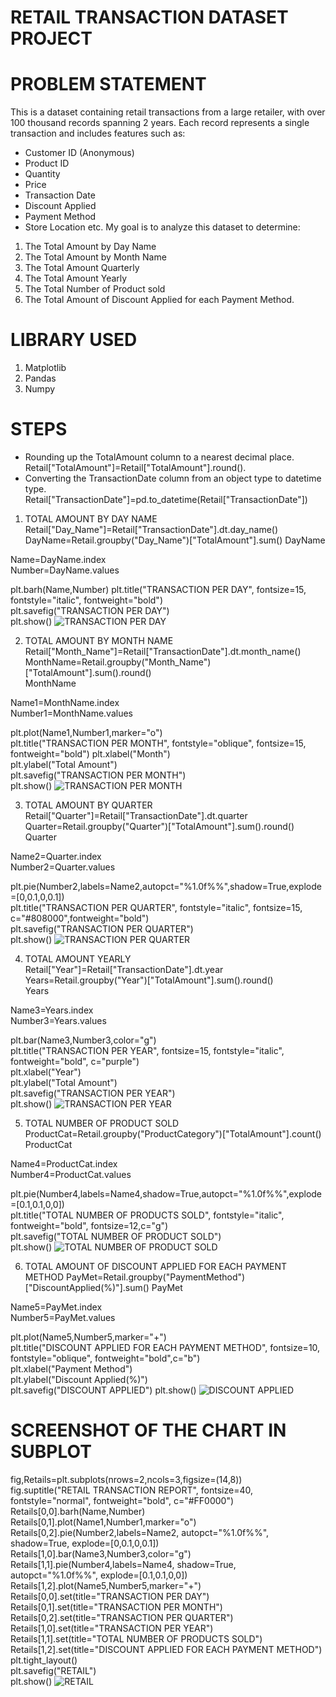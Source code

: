 
# RETAIL TRANSACTION DATASET PROJECT

# PROBLEM STATEMENT 
This is a dataset containing retail transactions from a large retailer, with over 100 thousand records spanning 2 years. Each record represents a single transaction and includes features such as:
- Customer ID (Anonymous)
- Product ID
- Quantity
- Price
- Transaction Date
- Discount Applied
- Payment Method
- Store Location etc.
My goal is to analyze this dataset to determine:

1. The Total Amount by Day Name
2. The Total Amount by Month Name
3. The Total Amount Quarterly
4. The Total Amount Yearly
5. The Total Number of Product sold
6. The Total Amount of Discount Applied for each Payment Method.

# LIBRARY USED
1. Matplotlib
2. Pandas
3. Numpy

# STEPS
- Rounding up the TotalAmount column to a nearest decimal place. Retail["TotalAmount"]=Retail["TotalAmount"].round().
- Converting the TransactionDate column from an object type to datetime type. Retail["TransactionDate"]=pd.to_datetime(Retail["TransactionDate"])

1. TOTAL AMOUNT BY DAY NAME
Retail["Day_Name"]=Retail["TransactionDate"].dt.day_name()
DayName=Retail.groupby("Day_Name")["TotalAmount"].sum()
DayName

Name=DayName.index  
Number=DayName.values

plt.barh(Name,Number)
plt.title("TRANSACTION PER DAY", fontsize=15, fontstyle="italic", fontweight="bold")  
plt.savefig("TRANSACTION PER DAY")  
plt.show()
![TRANSACTION PER DAY](https://github.com/user-attachments/assets/f7f97d47-6bc8-42de-b483-952e41858e8e)

2. TOTAL AMOUNT BY MONTH NAME
Retail["Month_Name"]=Retail["TransactionDate"].dt.month_name()
MonthName=Retail.groupby("Month_Name")["TotalAmount"].sum().round()  
MonthName

Name1=MonthName.index  
Number1=MonthName.values

plt.plot(Name1,Number1,marker="o")  
plt.title("TRANSACTION PER MONTH", fontstyle="oblique", fontsize=15, fontweight="bold")
plt.xlabel("Month")  
plt.ylabel("Total Amount")  
plt.savefig("TRANSACTION PER MONTH")  
plt.show()
![TRANSACTION PER MONTH](https://github.com/user-attachments/assets/9a76af9c-bde8-4f76-8d9c-4a01a02852ee)

3. TOTAL AMOUNT BY QUARTER 
Retail["Quarter"]=Retail["TransactionDate"].dt.quarter
Quarter=Retail.groupby("Quarter")["TotalAmount"].sum().round()
Quarter

Name2=Quarter.index  
Number2=Quarter.values

plt.pie(Number2,labels=Name2,autopct="%1.0f%%",shadow=True,explode=[0,0.1,0,0.1])  
plt.title("TRANSACTION PER QUARTER", fontstyle="italic", fontsize=15, c="#808000",fontweight="bold")  
plt.savefig("TRANSACTION PER QUARTER")  
plt.show()
![TRANSACTION PER QUARTER](https://github.com/user-attachments/assets/49488021-fb16-4d72-88b8-1f1209af5585)

4. TOTAL AMOUNT YEARLY 
Retail["Year"]=Retail["TransactionDate"].dt.year  
Years=Retail.groupby("Year")["TotalAmount"].sum().round()  
Years

Name3=Years.index  
Number3=Years.values

plt.bar(Name3,Number3,color="g")  
plt.title("TRANSACTION PER YEAR", fontsize=15, fontstyle="italic", fontweight="bold", c="purple")  
plt.xlabel("Year")  
plt.ylabel("Total Amount")  
plt.savefig("TRANSACTION PER YEAR")  
plt.show()
![TRANSACTION PER YEAR](https://github.com/user-attachments/assets/278ecac8-6cd9-46a7-bb4c-e40e5027cd3c)

5. TOTAL NUMBER OF PRODUCT SOLD 
ProductCat=Retail.groupby("ProductCategory")["TotalAmount"].count()
ProductCat

Name4=ProductCat.index  
Number4=ProductCat.values

plt.pie(Number4,labels=Name4,shadow=True,autopct="%1.0f%%",explode=[0.1,0.1,0,0])  
plt.title("TOTAL NUMBER OF PRODUCTS SOLD", fontstyle="italic", fontweight="bold", fontsize=12,c="g")  
plt.savefig("TOTAL NUMBER OF PRODUCT SOLD")  
plt.show()
![TOTAL NUMBER OF PRODUCT SOLD](https://github.com/user-attachments/assets/edb215d2-4364-4a9d-ba5a-84f236fb3360)

6. TOTAL AMOUNT OF DISCOUNT APPLIED FOR EACH PAYMENT METHOD
PayMet=Retail.groupby("PaymentMethod")["DiscountApplied(%)"].sum()
PayMet

Name5=PayMet.index  
Number5=PayMet.values

plt.plot(Name5,Number5,marker="+")  
plt.title("DISCOUNT APPLIED FOR EACH PAYMENT METHOD", fontsize=10, fontstyle="oblique", fontweight="bold",c="b")  
plt.xlabel("Payment Method")  
plt.ylabel("Discount Applied(%)")  
plt.savefig("DISCOUNT APPLIED")
plt.show()
![DISCOUNT APPLIED](https://github.com/user-attachments/assets/c6921d32-a99c-4da3-a41a-786ac29cc256)

# SCREENSHOT OF THE CHART IN SUBPLOT
fig,Retails=plt.subplots(nrows=2,ncols=3,figsize=(14,8))  
fig.suptitle("RETAIL TRANSACTION REPORT", fontsize=40, fontstyle="normal", fontweight="bold", c="#FF0000")  
Retails[0,0].barh(Name,Number)  
Retails[0,1].plot(Name1,Number1,marker="o")  
Retails[0,2].pie(Number2,labels=Name2, autopct="%1.0f%%", shadow=True, explode=[0,0.1,0,0.1])  
Retails[1,0].bar(Name3,Number3,color="g")  
Retails[1,1].pie(Number4,labels=Name4, shadow=True, autopct="%1.0f%%", explode=[0.1,0.1,0,0])  
Retails[1,2].plot(Name5,Number5,marker="+")  
Retails[0,0].set(title="TRANSACTION PER DAY")  
Retails[0,1].set(title="TRANSACTION PER MONTH")  
Retails[0,2].set(title="TRANSACTION PER QUARTER")  
Retails[1,0].set(title="TRANSACTION PER YEAR")  
Retails[1,1].set(title="TOTAL NUMBER OF PRODUCTS SOLD")
Retails[1,2].set(title="DISCOUNT APPLIED FOR EACH PAYMENT METHOD")  
plt.tight_layout()  
plt.savefig("RETAIL")  
plt.show()
![RETAIL](https://github.com/user-attachments/assets/5af488cc-4842-4910-89b8-16d7c525f750)
